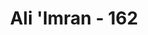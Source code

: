 ---
title: "Ali 'Imran - 162"
no: 162
arabic_no: ١٦٢
ayah: اَفَمَنِ اتَّبَعَ رِضْوَانَ اللّٰهِ كَمَنْۢ بَاۤءَ بِسَخَطٍ مِّنَ اللّٰهِ وَمَأْوٰىهُ جَهَنَّمُ ۗ وَبِئْسَ الْمَصِيْرُ 
translation: "Maka adakah orang yang mengikuti keridaan Allah sama dengan orang yang kembali membawa kemurkaan dari Allah dan tempatnya di neraka Jahanam? Itulah seburuk-buruk tempat kembali."
tafsir: "Orang yang mencari keridaan Allah dengan beribadah dan beramal saleh tidak sama dengan orang yang memperoleh murka Allah, karena berbuat maksiat, melanggar larangan-larangan-Nya dan meninggalkan kewajibannya. Orang yang memperoleh murka Allah itu tempatnya di neraka jahanam, dan itu adalah tempat kembali yang terjelek.\n\nDalam Al-Qur'an banyak terdapat ayat yang dirangkaikan menyebut dua golongan yang berbeda yang memang sifat-sifat mereka berbeda dan berlawanan misalnya ayat:\n\nMaka apakah orang yang mengetahui bahwa apa yang diturunkan Tuhan kepadamu adalah kebenaran, sama dengan orang yang buta? ... (ar-Rad/13:19).\n\nMaka apakah sama orang yang Kami janjikan kepadanya suatu janji yang baik (surga) lalu dia memperolehnya, dengan orang yang Kami berikan kepadanya kesenangan hidup duniawi¦(al-Qasas/28:61).\n\nKedua golongan itu masing-masing mempunyai tingkatan, karena pada hari Kiamat nanti yang merupakan hari pembalasan, kedua golongan itu akan dibalas sesuai dengan amal perbuatannya di dunia. Orang yang banyak berbuat baik akan tinggi tingkatannya dan orang yang banyak kejahatannya akan berada di tingkat yang paling rendah. Tingkatan golongan manusia yang tertinggi biasa disebut ar-rafiul ala, yaitu tingkat yang dicapai oleh Nabi Muhammad saw, dan yang terendah disebut ad-darkul asfal. Hal ini dijelaskan dalam Al-Qur'an bahwa manusia di sisi Allah apakah ia baik ataukah jelek, adalah bertingkat-tingkat kebaikan dan kejelekannya. Allah Maha Mengetahui akan tingkat-tingkat amal perbuatan mereka dan memberi balasan sesuai dengan amal perbuatan masing-masing."
---
